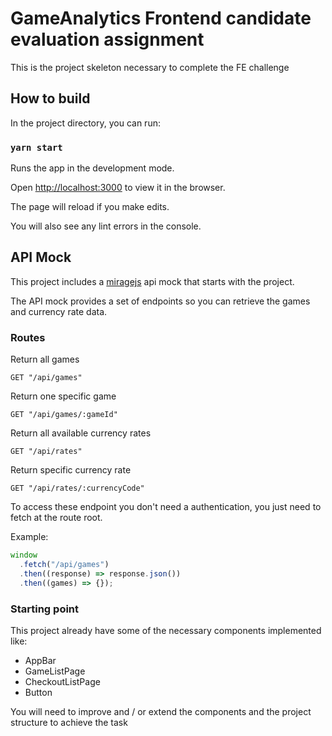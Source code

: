 # GameAnalytics Frontend candidate evaluation assignment

This is the project skeleton necessary to complete the FE challenge

## How to build

In the project directory, you can run:

### `yarn start`

Runs the app in the development mode.<br />

Open [http://localhost:3000](http://localhost:3000) to view it in the browser.

The page will reload if you make edits.<br />

You will also see any lint errors in the console.

## API Mock

This project includes a [miragejs](https://miragejs.com/) api mock that starts with the project.

The API mock provides a set of endpoints so you can retrieve the games and currency rate data.

### Routes

Return all games

```
GET "/api/games"
```

Return one specific game

```
GET "/api/games/:gameId"
```

Return all available currency rates

```
GET "/api/rates"
```

Return specific currency rate

```
GET "/api/rates/:currencyCode"
```

To access these endpoint you don't need a authentication, you just need to fetch at the route root.

Example:

```js
window
  .fetch("/api/games")
  .then((response) => response.json())
  .then((games) => {});
```

### Starting point

This project already have some of the necessary components implemented like:

- AppBar
- GameListPage
- CheckoutListPage
- Button

You will need to improve and / or extend the components and the project structure to achieve the task
